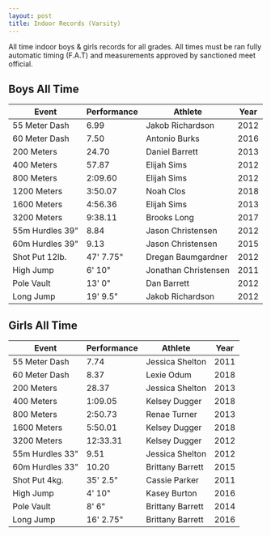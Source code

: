 ```yaml
---
layout: post
title: Indoor Records (Varsity)
---
```

All time indoor boys & girls records for all grades. All times must be ran fully automatic timing (F.A.T) and measurements approved by sanctioned meet official.

## Boys All Time

| Event           | Performance | Athlete           | Year |
| --------------- | ----------- | ----------------- | ---- |
| 55 Meter Dash   | 6.99        | Jakob Richardson     | 2012 |
| 60 Meter Dash   | 7.50        | Antonio Burks      | 2016 |
| 200 Meters      | 24.70       | Daniel Barrett     | 2013 |
| 400 Meters      | 57.87     | Elijah Sims      | 2012 |
| 800 Meters      | 2:09.60     | Elijah Sims      | 2012 |
| 1200 Meters      | 3:50.07     | Noah Clos      | 2018 |
| 1600 Meters     | 4:56.36     | Elijah Sims      | 2013 |
| 3200 Meters     | 9:38.11    | Brooks Long       | 2017 |
| 55m Hurdles 39" | 8.84       | Jason Christensen   | 2012 |
| 60m Hurdles 39" | 9.13       | Jason Christensen   | 2015 |
| Shot Put 12lb.  | 47' 7.75"      | Dregan Baumgardner     | 2012 |
| High Jump       | 6' 10"       | Jonathan Christensen | 2011 |
| Pole Vault      | 13' 0"       | Dan Barrett       | 2012 |
| Long Jump       | 19' 9.5"      | Jakob Richardson       | 2012 |

## Girls All Time

| Event           | Performance | Athlete          | Year |
| --------------- | ----------- | ---------------- | ---- |
| 55 Meter Dash   | 7.74        | Jessica Shelton  | 2011 |
| 60 Meter Dash   | 8.37        | Lexie Odum     | 2018 |
| 200 Meters      | 28.37       | Jessica Shelton | 2013 |
| 400 Meters      | 1:09.05     | Kelsey Dugger      | 2018 |
| 800 Meters      | 2:50.73            | Renae Turner | 2013     |
| 1600 Meters     | 5:50.01       | Kelsey Dugger |   2018   |
| 3200 Meters     | 12:33.31    | Kelsey Dugger    | 2012 |
| 55m Hurdles 33" | 9.51        | Jessica Shelton  | 2012 |
| 60m Hurdles 33" | 10.20       | Brittany Barrett     | 2015 |
| Shot Put 4kg.   | 35' 2.5"     | Cassie Parker       | 2011 |
| High Jump       | 4' 10"       | Kasey Burton       | 2016 |
| Pole Vault      |  8' 6"      | Brittany Barrett     | 2014 |
| Long Jump       | 16' 2.75"      | Brittany Barrett     | 2016 |
